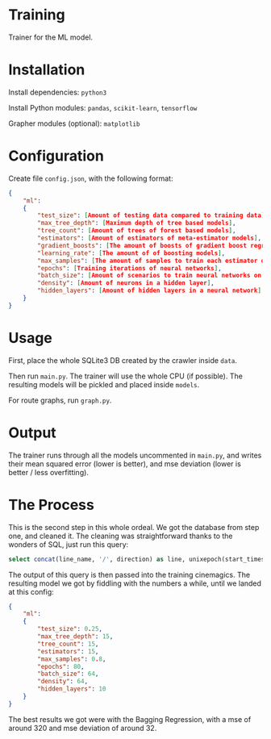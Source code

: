 # Training

Trainer for the ML model.

# Installation

Install dependencies: `python3`

Install Python modules: `pandas`, `scikit-learn`, `tensorflow`

Grapher modules (optional): `matplotlib`

# Configuration

Create file `config.json`, with the following format:

```json
{
	"ml":
	{
		"test_size": [Amount of testing data compared to training data],
		"max_tree_depth": [Maximum depth of tree based models],
		"tree_count": [Amount of trees of forest based models],
		"estimators": [Amount of estimators of meta-estimator models],
		"gradient_boosts": [The amount of boosts of gradient boost regression],
		"learning_rate": [The amount of of boosting models],
		"max_samples": [The amount of samples to train each estimator of estimator models],
		"epochs": [Training iterations of neural networks],
		"batch_size": [Amount of scenarios to train neural networks on at a time],
		"density": [Amount of neurons in a hidden layer],
		"hidden_layers": [Amount of hidden layers in a neural network]
	}
}
```

# Usage

First, place the whole SQLite3 DB created by the crawler inside `data`.

Then run `main.py`. The trainer will use the whole CPU (if possible). The resulting models will be pickled and placed inside `models`.

For route graphs, run `graph.py`.

# Output

The trainer runs through all the models uncommented in `main.py`, and writes their mean squared error (lower is better), and mse deviation (lower is better / less overfitting).

# The Process

This is the second step in this whole ordeal. We got the database from step one, and cleaned it. The cleaning was straightforward thanks to the wonders of SQL, just run this query:

```sql
select concat(line_name, '/', direction) as line, unixepoch(start_timestamp) as start_timestamp, (unixepoch(timestamp) - unixepoch(start_timestamp)) as duration, latitude, longitude from Vehicle where position_state in ('at_stop', 'on_track');
```

The output of this query is then passed into the training cinemagics. The resulting model we got by fiddling with the numbers a while, until we landed at this config:

```json
{
	"ml":
	{
		"test_size": 0.25,
		"max_tree_depth": 15,
		"tree_count": 15,
		"estimators": 15,
		"max_samples": 0.8,
		"epochs": 80,
		"batch_size": 64,
		"density": 64,
		"hidden_layers": 10
	}
}
```

The best results we got were with the Bagging Regression, with a mse of around 320 and mse deviation of around 32.